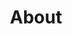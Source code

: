 ---
section: about
title: About
description_one: I am a passionate tech enthusiast driven by high quality work product and an ardent admirer of creative work. I am always on the lookout for exploring new creations and innovations. As I am developing this portfolio I have been dipping my toes into UI/UX reasearch and it's simply awesome!! Lately I have been working at a fintech startup in NYC where I build (break and fix!!) awesome web and mobile UI/UX features using some cutting edge tools & technolgies like React, GraphQL, React-Native, styled components, Material UI etc. Prior to that, I worked on various freelance projects around UI development and data analysis using Gastby, React, JavaScript, Python, SQL, etc.  Before migrating to the USA, I worked on some really cool apps like Automobile Navigation UI and product websites at multinational and mid-size organizations in India .
description_two: Having worked in various environments, heirarchy and different project management approaches, I am a staunch believer of  team work. Only a great team collaboration can drive successful product. And that is why, I strive to create a positive and supportive culture. My colleagues often find me as self starter, highly organized and a great collaborator. When not coding, you can find me taking long walks, reading inspirational books, cooking or playing video games.
---